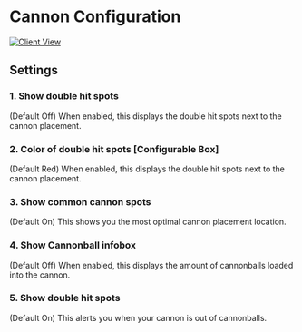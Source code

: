 # Cannon Configuration

[![Client View](https://thumbs.gfycat.com/CarefulWillingDrafthorse-size_restricted.gif)](https://gfycat.com/CarefulWillingDrafthorse)

## Settings

### 1. Show double hit spots

(Default Off) When enabled, this displays the double hit spots next to the cannon placement.

### 2. Color of double hit spots [Configurable Box]

(Default Red) When enabled, this displays the double hit spots next to the cannon placement.

### 3. Show common cannon spots

(Default On) This shows you the most optimal cannon placement location.

### 4. Show Cannonball infobox

(Default Off) When enabled, this displays the amount of cannonballs loaded into the cannon.

### 5. Show double hit spots

(Default On) This alerts you when your cannon is out of cannonballs. 